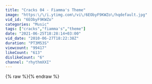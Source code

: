 ```yaml
---
title: "Cracks 04 - Fiamma's Theme"
image: "https:\/\/i.ytimg.com\/vi\/6EObyF9KWZo\/hqdefault.jpg"
vid_id: "6EObyF9KWZo"
categories: "Music"
tags: ["cracks","fiamma's","theme"]
date: "2021-06-25T18:28:14+03:00"
vid_date: "2010-06-27T18:22:38Z"
duration: "PT3M53S"
viewcount: "99417"
likeCount: "613"
dislikeCount: "6"
channel: "rhythmXXI"
---
```

{% raw %}{% endraw %}
